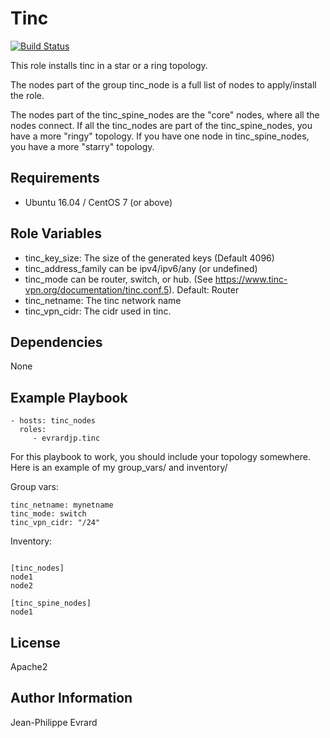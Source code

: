 Tinc
====

[![Build Status](https://travis-ci.org/evrardjp/ansible-tinc.svg?branch=master)](https://travis-ci.org/evrardjp/ansible-tinc)

This role installs tinc in a star or a ring topology.

The nodes part of the group tinc_node is a full list of nodes to apply/install the role.

The nodes part of the tinc_spine_nodes are the "core" nodes, where all the nodes connect.
If all the tinc_nodes are part of the tinc_spine_nodes, you have a more "ringy" topology.
If you have one node in tinc_spine_nodes, you have a more "starry" topology.

Requirements
------------

* Ubuntu 16.04 /  CentOS 7 (or above)

Role Variables
--------------

* tinc_key_size: The size of the generated keys (Default 4096)
* tinc_address_family can be ipv4/ipv6/any (or undefined)
* tinc_mode can be router, switch, or hub. (See https://www.tinc-vpn.org/documentation/tinc.conf.5). Default: Router
* tinc_netname: The tinc network name
* tinc_vpn_cidr: The cidr used in tinc. 

Dependencies
------------

None

Example Playbook
----------------

    - hosts: tinc_nodes
      roles:
         - evrardjp.tinc

For this playbook to work, you should include your topology somewhere.
Here is an example of my group_vars/ and inventory/

Group vars:

    tinc_netname: mynetname
    tinc_mode: switch
    tinc_vpn_cidr: "/24"

Inventory:

```

[tinc_nodes]
node1
node2

[tinc_spine_nodes]
node1
```


License
-------

Apache2

Author Information
------------------

Jean-Philippe Evrard <jean-philippe at evrard dot me>
